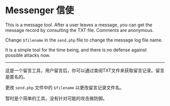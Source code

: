 # Messenger 信使

This is a message tool. After a user leaves a message, you can get the message record by consulting the TXT file. Comments are anonymous.

Change `$filename` in the `send.php` file to change the message log file name.

It is a simple tool for the time being, and there is no defense against possible attacks now.

---

这是一个留言工具，用户留言后，你可以通过查阅TXT文件来获取留言记录。留言是匿名的。

更改 `send.php` 文件中的 `$filename` 以更改留言记录文件名。

暂时是个简单的工具，没有针对可能的攻击做防御。